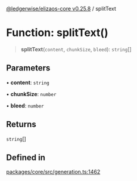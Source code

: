 [@ledgerwise/elizaos-core v0.25.8](../index.md) / splitText

# Function: splitText()

> **splitText**(`content`, `chunkSize`, `bleed`): `string`[]

## Parameters

• **content**: `string`

• **chunkSize**: `number`

• **bleed**: `number`

## Returns

`string`[]

## Defined in

[packages/core/src/generation.ts:1462](https://github.com/elizaOS/eliza/blob/main/packages/core/src/generation.ts#L1462)
